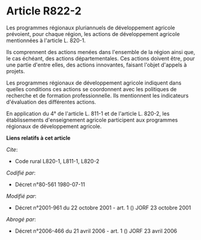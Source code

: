 # Article R822-2

Les programmes régionaux pluriannuels de développement agricole prévoient, pour chaque région, les actions de développement
agricole mentionnées à l'article L. 820-1.

Ils comprennent des actions menées dans l'ensemble de la région ainsi que, le cas échéant, des actions départementales. Ces
actions doivent être, pour une partie d'entre elles, des actions innovantes, faisant l'objet d'appels à projets.

Les programmes régionaux de développement agricole indiquent dans quelles conditions ces actions se coordonnent avec les
politiques de recherche et de formation professionnelle. Ils mentionnent les indicateurs d'évaluation des différentes
actions.

En application du 4° de l'article L. 811-1 et de l'article L. 820-2, les établissements d'enseignement agricole participent
aux programmes régionaux de développement agricole.

**Liens relatifs à cet article**

_Cite_:

  - Code rural L820-1, L811-1, L820-2

_Codifié par_:

  - Décret n°80-561 1980-07-11

_Modifié par_:

  - Décret n°2001-961 du 22 octobre 2001 - art. 1 () JORF 23 octobre 2001

_Abrogé par_:

  - Décret n°2006-466 du 21 avril 2006 - art. 1 () JORF 23 avril 2006

